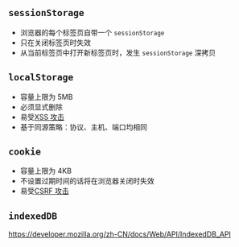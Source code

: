 ## `sessionStorage`

- 浏览器的每个标签页自带一个 `sessionStorage`
- 只在关闭标签页时失效
- 从当前标签页中打开新标签页时，发生 `sessionStorage` 深拷贝

## `localStorage`

- 容量上限为 5MB
- 必须显式删除
- 易受[XSS 攻击](./网络安全#跨站脚本攻击-xss)
- 基于同源策略：协议、主机、端口均相同

## `cookie`

- 容量上限为 4KB
- 不设置过期时间的话将在浏览器关闭时失效
- 易受[CSRF 攻击](./网络安全#跨站请求伪造-csrf)

## `indexedDB`

https://developer.mozilla.org/zh-CN/docs/Web/API/IndexedDB_API
